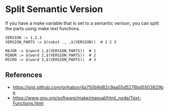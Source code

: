 # Split Semantic Version

If you have a make variable that is set to a semantic verison, you
can split the parts using make text functions.

```make
VERSION := 1.2.3
VERSION_PARTS := $(subst ., ,$(VERSION))  # 1 2 3

MAJOR := $(word 1,$(VERSION_PARTS))  # 1
MINOR := $(word 2,$(VERSION_PARTS))  # 2
MICRO := $(word 3,$(VERSION_PARTS))  # 3
```

## References
- https://gist.github.com/grihabor/4a750b9d82c9aa55d5276bd5503829be
- https://www.gnu.org/software/make/manual/html_node/Text-Functions.html
